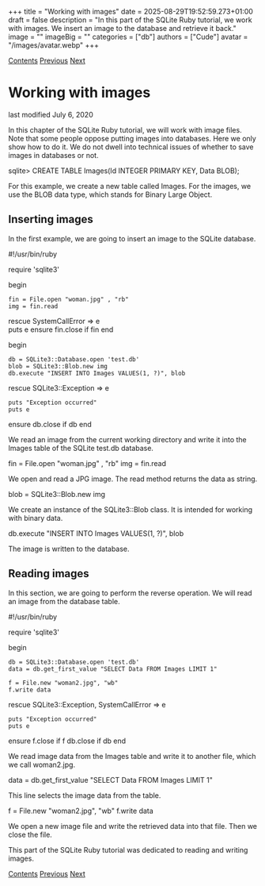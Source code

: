 +++
title = "Working with images"
date = 2025-08-29T19:52:59.273+01:00
draft = false
description = "In this part of the SQLite Ruby tutorial, we work with images. We insert an image to the database and retrieve it back."
image = ""
imageBig = ""
categories = ["db"]
authors = ["Cude"]
avatar = "/images/avatar.webp"
+++

[Contents](..)
[Previous](../bind/)
[Next](../meta/)

# Working with images

last modified July 6, 2020 

In this chapter of the SQLite Ruby tutorial, we will work with image 
files. Note that some people oppose putting images into databases. Here 
we only show how to do it. We do not dwell into technical issues of whether 
to save images in databases or not. 

sqlite&gt; CREATE TABLE Images(Id INTEGER PRIMARY KEY, Data BLOB);

For this example, we create a new table called Images. For the images, we use
the BLOB data type, which stands for Binary Large Object. 

## Inserting images

In the first example, we are going to insert an image to the 
SQLite database. 

#!/usr/bin/ruby

require 'sqlite3'

begin
    
    fin = File.open "woman.jpg" , "rb"
    img = fin.read
    
rescue SystemCallError =&gt; e      
    puts e
ensure
    fin.close if fin 
end

begin
    
    db = SQLite3::Database.open 'test.db'
    blob = SQLite3::Blob.new img
    db.execute "INSERT INTO Images VALUES(1, ?)", blob
    
rescue SQLite3::Exception =&gt; e 
    
    puts "Exception occurred"
    puts e
    
ensure
    db.close if db
end

We read an image from the current working directory and write it into 
the Images table of the SQLite test.db database. 

fin = File.open "woman.jpg" , "rb"
img = fin.read

We open and read a JPG image. The read method returns the 
data as string.

blob = SQLite3::Blob.new img

We create an instance of the SQLite3::Blob class. It
is intended for working with binary data. 

db.execute "INSERT INTO Images VALUES(1, ?)", blob

The image is written to the database. 

## Reading images

In this section, we are going to perform the reverse operation.
We will read an image from the database table. 

#!/usr/bin/ruby

require 'sqlite3'

begin
    
    db = SQLite3::Database.open 'test.db'   
    data = db.get_first_value "SELECT Data FROM Images LIMIT 1"    

    f = File.new "woman2.jpg", "wb"
    f.write data

rescue SQLite3::Exception, SystemCallError =&gt; e 
    
    puts "Exception occurred"
    puts e
    
ensure
    f.close if f
    db.close if db
end

We read image data from the Images table and write it
to another file, which we call woman2.jpg. 

data = db.get_first_value "SELECT Data FROM Images LIMIT 1"  

This line selects the image data from the table.

f = File.new "woman2.jpg", "wb"
f.write data

We open a new image file and write the retrieved data
into that file. Then we close the file.  

This part of the SQLite Ruby tutorial was dedicated to reading and writing
images. 

[Contents](..)
[Previous](../bind/)
[Next](../meta/)